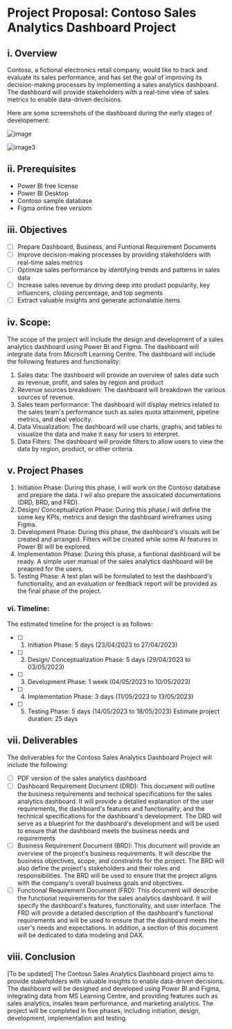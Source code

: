 # Project Proposal: **Contoso Sales Analytics Dashboard Project**

## i. Overview
Contoso, a fictional electronics retail company, would like to track and evaluate its sales performance, and has set the goal of improving its decision-making processes by implementing a sales analytics dashboard. The dashboard will provide stakeholders with a real-time view of sales metrics to enable data-driven decisions.

Here are some screenshots of the dashboard during the early stages of developement: 

![image](https://user-images.githubusercontent.com/108232087/234024262-a60b9ea9-bcb5-4514-a6d8-f57e9ec11586.png)

![image3](https://user-images.githubusercontent.com/108232087/234024703-c8496015-255f-4390-83e2-f1b4236021be.png)




## ii. Prerequisites
- Power BI free license
- Power BI Desktop
- Contoso sample database
- Figma online free versiom

## iii. Objectives
- [ ] Prepare Dashboard, Business, and Funtional Requirement Documents
- [ ] Improve decision-making processes by providing stakeholders with real-time sales metrics
- [ ] Optimize sales performance by identifying trends and patterns in sales data
- [ ] Increase sales revenue by driving deep into product popularity, key influencers, closing percentage, and top segments
- [ ] Extract valuable insights and generate actionalable items

## iv. Scope:
The scope of the project will include the design and development of a sales analytics dashboard using Power BI and Figma. The dashboard will integrate data from Micrsoft Learning Centre. 
The dashboard will include the following features and functionality:
1. Sales data: The dashboard will provide an overview of sales data such as revenue, profit, and sales by region and product
2. Revenue sources breakdown: The dashboard will breakdown the various sources of revenue.
3. Sales team performance: The dashboard will display metrics related to the sales team's performance such as sales quota attainment, pipeline metrics, and deal velocity.
4. Data Visualization: The dashboard will use charts, graphs, and tables to visualize the data and make it easy for users to interpret.
5. Data Filters: The dashboard will provide filters to allow users to view the data by region, product, or other criteria.

## v. Project Phases
1. Initiation Phase: During this phase, I will work on the Contoso database and prepare the data. I wil also prepare the assoicated documentations (DRD, BRD, and FRD).
2. Design/ Conceptualization Phase: During this phase,I will define the some key KPIs, metrics and design the dashboard wireframes using Figma.
3. Development Phase: During this phase, the dashboard's visuals will be created and arranged. Filters will be created while some AI features in Power BI will be explored.
4. Implementation Phase: During this phase, a funtional dashboard will be ready. A simple user manual of the sales analytics dashboard will be preapred for the users. 
5. Testing Phase: A test plan will be formulated to test the dashboard's functionality, and an evaluation or feedback report will be provided as the final phase of the project. 

### vi. Timeline:
The estimated timeline for the project is as follows:
- [ ] 1. Initiation Phase: 5 days (23/04/2023 to 27/04/2023)
- [ ] 2. Design/ Conceptualization Phase: 5 days (29/04/2023 to 03/05/2023)
- [ ] 3. Development Phase: 1 week (04/05/2023 to 10/05/2023)
- [ ] 4. Implementation Phase: 3 days (11/05/2023 to 13/05/2023)
- [ ] 5. Testing Phase: 5 days (14/05/2023 to 18/05/2023)
Estimate project duration: 25 days

## vii. Deliverables
The deliverables for the Contoso Sales Analytics Dashboard Project will include the following:
- [ ] PDF version of the sales analytics dashboard
- [ ] Dashboard Requirement Document (DRD): This document will outline the business requirements and technical specifications for the sales analytics dashboard. It will provide a detailed explanation of the user requirements, the dashboard's features and functionality, and the technical specifications for the dashboard's development. The DRD will serve as a blueprint for the dashboard's development and will be used to ensure that the dashboard meets the business needs and requirements
- [ ] Business Requirement Document (BRD): This document will provide an overview of the project's business requirements. It will describe the business objectives, scope, and constraints for the project. The BRD will also define the project's stakeholders and their roles and responsibilities. The BRD will be used to ensure that the project aligns with the company's overall business goals and objectives.
- [ ] Functional Requirement Document (FRD): This document will describe the functional requirements for the sales analytics dashboard. It will specify the dashboard's features, functionality, and user interface. The FRD will provide a detailed description of the dashboard's functional requirements and will be used to ensure that the dashboard meets the user's needs and expectations. In addition, a section of this document will be dedicated to data modeling and DAX.

## viii. Conclusion
[To be updated] The Contoso Sales Analytics Dashboard project aims to provide stakeholders with valuable insights to enable data-driven decisions. The dashboard will be designed and developed using Power BI and Figma, integrating data from MS Learning Centre, and providing features such as sales analytics, insales team performance, and marketing analytics. The project will be completed in five phases, including initiation, design, development, implementation and testing. 

